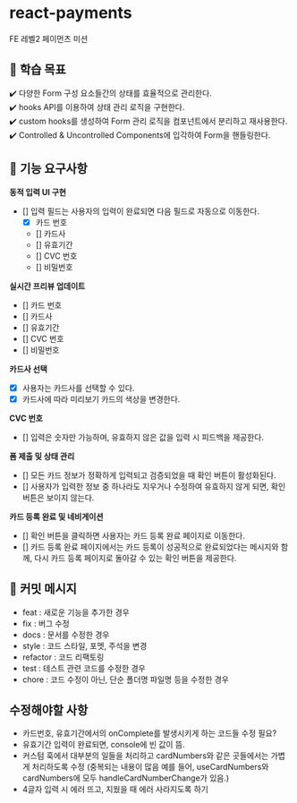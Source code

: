# react-payments

FE 레벨2 페이먼츠 미션

## 📍 학습 목표

✔️ 다양한 Form 구성 요소들간의 상태를 효율적으로 관리한다.</br>
✔️ hooks API를 이용하여 상태 관리 로직을 구현한다.</br>
✔️ custom hooks를 생성하여 Form 관리 로직을 컴포넌트에서 분리하고 재사용한다.</br>
✔️ Controlled & Uncontrolled Components에 입각하여 Form을 핸들링한다.

## 📍 기능 요구사항

**동적 입력 UI 구현**

- [] 입력 필드는 사용자의 입력이 완료되면 다음 필드로 자동으로 이동한다.
  - [x] 카드 번호
  - [] 카드사
  - [] 유효기간
  - [] CVC 번호
  - [] 비밀번호

**실시간 프리뷰 업데이트**

- [] 카드 번호
- [] 카드사
- [] 유효기간
- [] CVC 번호
- [] 비밀번호

**카드사 선택**

- [x] 사용자는 카드사를 선택할 수 있다.
- [x] 카드사에 따라 미리보기 카드의 색상을 변경한다.

**CVC 번호**

- [] 입력은 숫자만 가능하며, 유효하지 않은 값을 입력 시 피드백을 제공한다.

**폼 제출 및 상태 관리**

- [] 모든 카드 정보가 정확하게 입력되고 검증되었을 때 확인 버튼이 활성화된다.
- [] 사용자가 입력한 정보 중 하나라도 지우거나 수정하여 유효하지 않게 되면, 확인 버튼은 보이지 않는다.

**카드 등록 완료 및 네비게이션**

- [] 확인 버튼을 클릭하면 사용자는 카드 등록 완료 페이지로 이동한다.
- [] 카드 등록 완료 페이지에서는 카드 등록이 성공적으로 완료되었다는 메시지와 함께, 다시 카드 등록 페이지로 돌아갈 수 있는 확인 버튼을 제공한다.

## 📝 커밋 메시지

- feat : 새로운 기능을 추가한 경우
- fix : 버그 수정
- docs : 문서를 수정한 경우
- style : 코드 스타일, 포멧, 주석을 변경
- refactor : 코드 리팩토링
- test : 테스트 관련 코드를 수정한 경우
- chore : 코드 수정이 아닌, 단순 폴더명 파일명 등을 수정한 경우

## 수정해야할 사항

- 카드번호, 유효기간에서의 onComplete를 발생시키게 하는 코드들 수정 필요?
- 유효기간 입력이 완료되면, console에 빈 값이 뜸.
- 커스텀 훅에서 대부분의 일들을 처리하고 cardNumbers와 같은 곳들에서는 가볍게 처리하도록 수정 (중복되는 내용이 많음 예를 들어, useCardNumbers와 cardNumbers에 모두 handleCardNumberChange가 있음.)
- 4글자 입력 시 에러 뜨고, 지웠을 때 에러 사라지도록 하기
